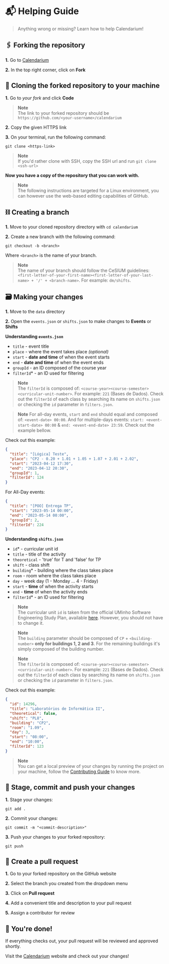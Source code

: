 # 📬 Helping Guide

> Anything wrong or missing? Learn how to help Calendarium!

## 🖇️ Forking the repository

**1.** Go to [Calendarium](https://github.com/cesium/calendarium)

**2.** In the top right corner, click on **Fork**

## 🔗 Cloning the forked repository to your machine

**1.** Go to _your fork_ and click **Code**

> **Note**  
> The link to your forked repository should be `https://github.com/<your-username>/calendarium`

**2.** Copy the given HTTPS link

**3.** On your terminal, run the following command:

```
git clone <https-link>
```

> **Note**  
> If you'd rather clone with SSH, copy the SSH url and run `git clone <ssh-url>`

**Now you have a copy of the repository that you can work with.**

> **Note**  
> The following instructions are targeted for a Linux environment, you can however use the web-based editing capabilities of GitHub.

## ⛓️ Creating a branch

**1.** Move to your cloned repository directory with `cd calendarium`

**2.** Create a new branch with the following command:

```
git checkout -b <branch>
```

Where `<branch>` is the name of your branch.

> **Note**  
> The name of your branch should follow the CeSIUM guidelines: `<first-letter-of-your-first-name><first-letter-of-your-last-name> + '/' + <branch-name>`.
> For example: `dm/shifts`.

## 🗃️ Making your changes

**1.** Move to the `data` directory

**2.** Open the `events.json` or `shifts.json` to make changes to **Events** or **Shifts**

**Understanding `events.json`**

- `title` - event title
- `place` - where the event takes place _(optional)_
- `start` - **date and time** of when the event starts
- `end` - **date and time** of when the event ends
- `groupId` - an ID composed of the course year
- `filterId`\* - an ID used for filtering

> **Note**  
> The `filterId` is composed of: `<course-year><course-semester><curricular-unit-number>`.
> For example: `221` (Bases de Dados).
> Check out the `filterId` of each class by searching its name on `shifts.json` or checking the `id` parameter in `filters.json`.

> **Note**
> For all-day events, `start` and `end` should equal and composed of: `<event-date> 00:00`. And for multiple-days events: `start: <event-start-date> 00:00` & `end: <event-end-date> 23:59`. Check out the example bellow.

Check out this example:

```json
{
  "title": "[Lógica] Teste",
  "place": "CP2 - 0.20 + 1.01 + 1.05 + 1.07 + 2.01 + 2.02",
  "start": "2023-04-12 17:30",
  "end": "2023-04-12 20:30",
  "groupId": 1,
  "filterId": 124
}
```

For All-Day events:

```json
{
  "title": "[POO] Entrega TP",
  "start": "2023-05-14 00:00",
  "end": "2023-05-14 00:00",
  "groupId": 2,
  "filterId": 224
}
```

**Understanding `shifts.json`**

- `id`\* - curricular unit id
- `title` - title of the activity
- `theoretical` - 'true' for T and 'false' for TP
- `shift` - class shift
- `building`\* - building where the class takes place
- `room` - room where the class takes place
- `day` - week day (1 - Monday ... 4 - Friday)
- `start` - **time** of when the activity starts
- `end` - **time** of when the activity ends
- `filterId`\* - an ID used for filtering

> **Note**  
> The curricular unit `id` is taken from the official UMinho Software Engineering Study Plan, available [here](https://www.uminho.pt/PT/ensino/oferta-educativa/_layouts/15/UMinho.PortalUM.UI/Pages/CatalogoCursoDetail.aspx?itemId=4346&catId=13). However, you should not have to change it.

> **Note**  
> The `building` parameter should be composed of `CP` + `<building-number>` **only for buildings 1, 2 and 3**. For the remaining buildings it's simply composed of the building number.

> **Note**  
> The `filterId` is composed of: `<course-year><course-semester><curricular-unit-number>`.
> For example: `221` (Bases de Dados).
> Check out the `filterId` of each class by searching its name on `shifts.json` or checking the `id` parameter in `filters.json`.

Check out this example:

```json
{
  "id": 14296,
  "title": "Laboratórios de Informática II",
  "theoretical": false,
  "shift": "PL8",
  "building": "CP2",
  "room": "1.09",
  "day": 3,
  "start": "08:00",
  "end": "10:00",
  "filterId": 123
}
```

> **Note**  
> You can get a local preview of your changes by running the project on your machine, follow the [Contributing Guide](CONTRIBUTING.md) to know more.

## 🛫 Stage, commit and push your changes

**1.** Stage your changes:

```
git add .
```

**2.** Commit your changes:

```
git commit -m "<commit-description>"
```

**3.** Push your changes to your forked repository:

```
git push
```

## 🚀 Create a pull request

**1.** Go to your forked repository on the GitHub website

**2.** Select the branch you created from the dropdown menu

**3.** Click on **Pull request**

**4.** Add a convenient title and description to your pull request

**5.** Assign a contributor for review

## 🎉 You're done!

If everything checks out, your pull request will be reviewed and approved shortly.

Visit the [Calendarium](https://calendario.cesium.di.uminho.pt/) website and check out your changes!
